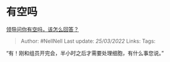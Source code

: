 # 有空吗
[领导问你有空吗，该怎么回答？](https://www.zhihu.com/question/302837772/answer/2404030850)

> Author: #NellNell 
> Last update: *25/03/2022* 
> Links:
> Tags: 

“有！刚和组员开完会，半小时之后才需要处理细胞，有什么事您说。”